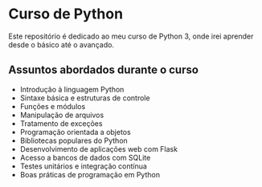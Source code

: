 
# Curso de Python

Este repositório é dedicado ao meu curso de Python 3, onde irei aprender desde o básico até o avançado.

## Assuntos abordados durante o curso 

- Introdução à linguagem Python
- Sintaxe básica e estruturas de controle
- Funções e módulos
- Manipulação de arquivos
- Tratamento de exceções
- Programação orientada a objetos
- Bibliotecas populares do Python
- Desenvolvimento de aplicações web com Flask
- Acesso a bancos de dados com SQLite
- Testes unitários e integração contínua
- Boas práticas de programação em Python
